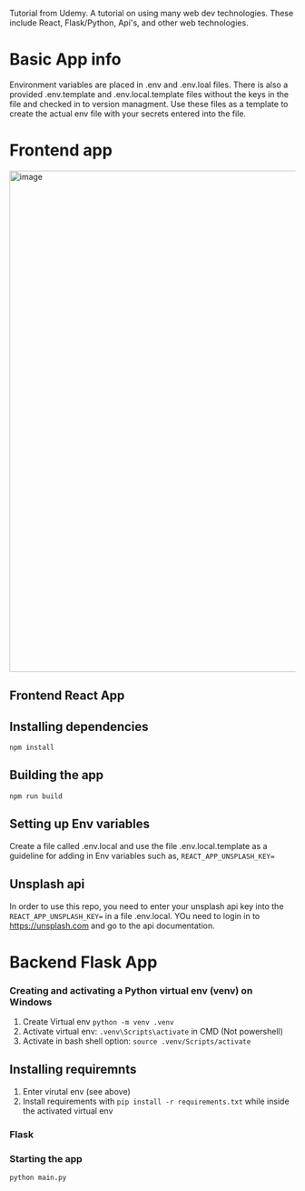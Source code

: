 Tutorial from Udemy. A tutorial on using many web dev technologies. These include React, Flask/Python, Api's, and other web technologies.

# Basic App info
Environment variables are placed in .env and .env.loal files. There is also a provided .env.template and .env.local.template files without the keys in the file and checked in to version managment. Use these files as a template to create the actual env file with your secrets entered into the file. 

# Frontend app
<img width="1296" height="882" alt="image" src="https://github.com/user-attachments/assets/6de10b8c-be5d-464f-b902-3c3760f0f2e9" />

## Frontend React App
## Installing dependencies
`npm install`

## Building the app
`npm run build`

## Setting up Env variables
Create a file called .env.local and use the file .env.local.template as a guideline for adding in Env variables such as, `REACT_APP_UNSPLASH_KEY=`

## Unsplash api
In order to use this repo, you need to enter your unsplash api key into the `REACT_APP_UNSPLASH_KEY=`
in a file .env.local. YOu need to login in to https://unsplash.com and go to the api documentation. 


# Backend Flask App
### Creating and activating a Python virtual env (venv) on Windows
1. Create Virtual env `python -m venv .venv`
1. Activate virtual env: `.venv\Scripts\activate` in CMD (Not powershell)
1. Activate in bash shell option: `source .venv/Scripts/activate`

## Installing requiremnts
1. Enter virutal env (see above)
2. Install requirements with `pip install -r requirements.txt` while inside the activated virtual env

### Flask
### Starting the app
`python main.py`